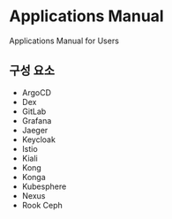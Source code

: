 # Applications Manual
Applications Manual for Users

## 구성 요소
- ArgoCD
- Dex
- GitLab
- Grafana
- Jaeger
- Keycloak
- Istio
- Kiali
- Kong
- Konga
- Kubesphere
- Nexus
- Rook Ceph
